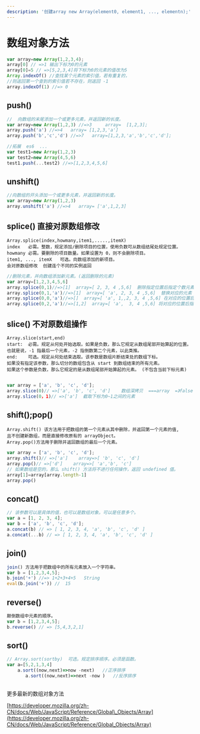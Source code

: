```yaml
---
description: '创建array new Array(element0, element1, ..., elementn);'
---
```


# 数组对象方法



```javascript
var array=new Array(1,2,3,4);
array[0] // =>1 输出下标为0的元素
array[0]=5 // =>[5,2,3,4]将下标为0的元素的值改为5
Array.indexOf() //查找某个元素的索引值，若有重复的，
//则返回第一个查到的索引值若不存在，则返回 -1
array.indexOf(1) //=> 0
```

## push\(\) 

```javascript
//	向数组的末尾添加一个或更多元素，并返回新的长度。
var array=new Array(1,2,3) //=>3     array=  [1,2,3];
array.push('a') //=>4   array= [1,2,3,'a']
array.push('b','c','d') //=>7   array=[1,2,3,'a','b','c','d'];

//拓展  es6  ...
var test1=new Array(1,2,3)
var test2=new Array(4,5,6)
test1.push(...test2) //=>[1,2,3,4,5,6]

```

## unshift\(\) 

```javascript
//向数组的开头添加一个或更多元素，并返回新的长度。  
var array=new Array(1,2,3)
array.unshift('a') //=>4   array= ['a',1,2,3]
```

## splice\(\) 直接对原数组修改

```text
Array.splice(index,howmany,item1,.....,itemX)
index	必需。整数，规定添加/删除项目的位置，使用负数可从数组结尾处规定位置。
howmany	必需。要删除的项目数量。如果设置为 0，则不会删除项目。
item1, ..., itemX	可选。向数组添加的新项目。
会对原数组修改  创建连个不同的实例返回
```

```javascript
//删除元素，并向数组添加新元素。(返回删除的元素)
var array=[1,2,3,4,5,6]
array.splice(0,1)//=>[1]  array=[ 2, 3, 4 ,5,6]  删除指定位置后指定个数元素
array.splice(0,1,'a')//=>[1]  array=[ 'a', 2, 3, 4 ,5,6]  替换对应的元素
array.splice(0,0,'a')//=>[]  array=[ 'a', 1,,2, 3, 4 ,5,6] 在对应的位置后顺序加入一个新的元素
array.splice(0,2,'a')//=>[1,2]  array=[ 'a',  3, 4 ,5,6] 将对应的位置后指定个数的元素替换成新的元素

```

## slice\(\)  不对原数组操作

```text
Array.slice(start,end)
start:	必需。规定从何处开始选取。如果是负数，那么它规定从数组尾部开始算起的位置。
也就是说，-1 指最后一个元素，-2 指倒数第二个元素，以此类推。
end:	可选。规定从何处结束选取。该参数是数组片断结束处的数组下标。
如果没有指定该参数，那么切分的数组包含从 start 到数组结束的所有元素。
如果这个参数是负数，那么它规定的是从数组尾部开始算起的元素。 (不包含当前下标元素)
 
```

```javascript
var array = ['a', 'b', 'c', 'd'];
array.slice(0)// =>['a', 'b', 'c', 'd']    数组深拷贝  ===array  =》false   
array.slice(0，1)// =>['a']  截取下标为0~1之间的元素
```

## shift\(\);pop\(\)

```text
Array.shift() 该方法用于把数组的第一个元素从其中删除，并返回第一个元素的值,
且不创建新数组，而是直接修改原有的 arrayObject。
Array.pop()方法用于删除并返回数组的最后一个元素。
```

```javascript
var array = ['a', 'b', 'c', 'd'];
array.shift()// =>['a']    array=>[ 'b', 'c', 'd']
array.pop()// =>['d']    array=>[ 'a','b', 'c']
// 如果数组是空的，那么 shift() 方法将不进行任何操作，返回 undefined 值。   
array[1]=array[array.length-1] 
array.pop()
```

## concat\(\)

```javascript
// 该参数可以是具体的值，也可以是数组对象。可以是任意多个。
var a = [1, 2, 3, 4];
var b = ['a', 'b', 'c', 'd'];
a.concat(b) // => [ 1, 2, 3, 4, 'a', 'b', 'c', 'd' ]   
a.concat(...b) // => [ 1, 2, 3, 4, 'a', 'b', 'c', 'd' ]   
```

## join\(\)

```javascript
join() 方法用于把数组中的所有元素放入一个字符串。
var b = [1,2,3,4,5];
b.join('+') //=> 1+2+3+4+5   String
eval(b.join('+')) //  15 
```

## reverse\(\)

```javascript
颠倒数组中元素的顺序。
var b = [1,2,3,4,5];
b.reverse() // => [5,4,3,2,1]
```

## sort\(\)

```javascript
// Array.sort(sortby)  可选。规定排序顺序。必须是函数。
var a=[5,2,1,3,4]
    a.sort((now,next)=>now -next)   //正序排序  
       a.sort((now,next)=>next -now )   //反序排序  
       
```

更多最新的数组对象方法   

[https://developer.mozilla.org/zh-CN/docs/Web/JavaScript/Reference/Global\_Objects/Array](https://developer.mozilla.org/zh-CN/docs/Web/JavaScript/Reference/Global_Objects/Array)

